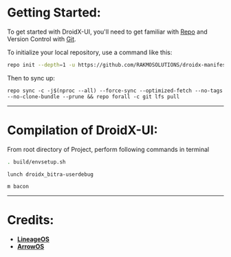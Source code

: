 Getting Started:
 ==============

To get started with DroidX-UI, you'll need to get familiar with [Repo](https://source.android.com/source/using-repo.html) and Version Control with [Git](https://source.android.com/source/version-control.html).

To initialize your local repository, use a command like this:

```bash
repo init --depth=1 -u https://github.com/RAKMOSOLUTIONS/droidx-manifest.git -b 13 --git-lfs
```

Then to sync up:

```
repo sync -c -j$(nproc --all) --force-sync --optimized-fetch --no-tags --no-clone-bundle --prune && repo forall -c git lfs pull
```

---------------------------------------------------------------------------------------
 Compilation of DroidX-UI:
 ==================

From root directory of Project, perform following commands in terminal

```bash
. build/envsetup.sh
```
```
lunch droidx_bitra-userdebug
```
```
m bacon
```
---------------------------------------------------------------------------------------

# Credits:

 * [**LineageOS**](https://github.com/LineageOS)
 * [**ArrowOS**](https://github.com/ArrowOS)

